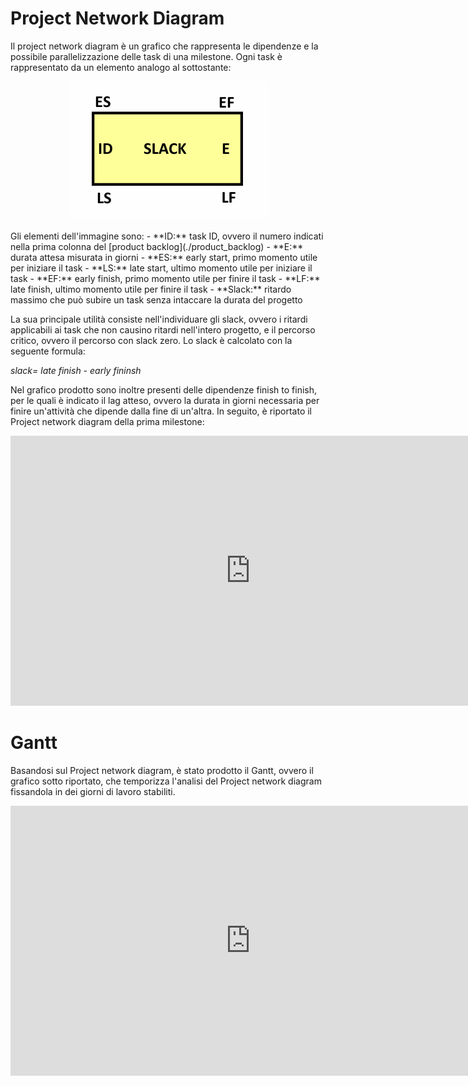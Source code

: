 <!--O-->

# Project Network Diagram

Il project network diagram è un grafico che rappresenta le dipendenze e la possibile parallelizzazione delle task di una milestone.
Ogni task è rappresentato da un elemento analogo al sottostante:
<p align="center"><img src="../../img/gant.png" alt="nodo gant esempio"> </p>
Gli elementi dell'immagine sono:
- **ID:** task ID, ovvero il numero indicati nella prima colonna del [product backlog](./product_backlog)
- **E:** durata attesa misurata in giorni
- **ES:** early start, primo momento utile per iniziare il task
- **LS:** late start, ultimo momento utile per iniziare il task
- **EF:** early finish, primo momento utile per finire il task
- **LF:** late finish, ultimo momento utile per finire il task
- **Slack:** ritardo massimo che può subire un task senza intaccare la durata del progetto

La sua principale utilità consiste nell'individuare gli slack, ovvero i ritardi applicabili ai task che non causino ritardi nell'intero progetto, e il percorso critico, ovvero il percorso con slack zero. Lo slack è calcolato con la seguente formula:

*slack= late finish - early fininsh*

Nel grafico prodotto sono inoltre presenti delle dipendenze finish to finish, per le quali è indicato il lag atteso, ovvero la durata in giorni necessaria per finire un'attività che dipende dalla fine di un'altra.
In seguito, è riportato il Project network diagram della prima milestone:

<iframe width="768" height="432" src="https://miro.com/app/live-embed/uXjVK6cj1v0=/?moveToViewport=-2396,-2099,13088,7104&embedId=579533345156" frameborder="0" scrolling="no" allow="fullscreen; clipboard-read; clipboard-write" allowfullscreen></iframe>

# Gantt

Basandosi sul Project network diagram, è stato prodotto il Gantt, ovvero il grafico sotto riportato, che temporizza l'analisi del Project network diagram fissandola in dei giorni di lavoro stabiliti.

<iframe width="768" height="432" src="https://miro.com/app/live-embed/uXjVK5Pz75g=/?moveToViewport=-1947,2270,5764,2631&embedId=597340757306" frameborder="0" scrolling="no" allow="fullscreen; clipboard-read; clipboard-write" allowfullscreen></iframe>
